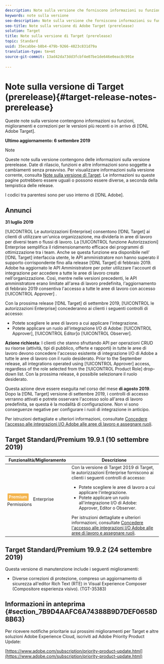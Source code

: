 ```yaml
---
description: Note sulla versione che forniscono informazioni su funzioni, miglioramenti e correzioni per i prossimi o imminenti [! DNL Adobe Target].
keywords: note sulla versione
seo-description: Note sulla versione che forniscono informazioni su funzioni, miglioramenti e correzioni per i prossimi o imminenti [! DNL Adobe Target].
seo-title: Note sulla versione di Adobe Target (prerelease)
solution: Target
title: Note sulla versione di Target (prerelease)
topic: Standard
uuid: 35ecabbe-b8b4-479b-9266-4823c831d79a
translation-type: tm+mt
source-git-commit: 13ad42da73dd3fcbf4e07be1de646e0eac8c991e

---
```



# Note sulla versione di Target (prerelease){#target-release-notes-prerelease}

Queste note sulla versione contengono informazioni su funzioni, miglioramenti e correzioni per le versioni più recenti o in arrivo di [!DNL Adobe Target].

**Ultimo aggiornamento: 6 settembre 2019**

>[!NOTE]
>
>Queste note sulla versione contengono delle informazioni sulla versione prerelease. Date di rilascio, funzioni e altre informazioni sono soggette a cambiamenti senza preavviso. Per visualizzare informazioni sulla versione corrente, consulta [Note sulla versione di Target](release-notes.md). Le informazioni su queste pagine potrebbero essere uguali o possono essere diverse, a seconda della tempistica delle release.
>
>I codici tra parentesi sono per uso interno di [!DNL Adobe].

## Annunci

**31 luglio 2019**

[!UICONTROL Le autorizzazioni Enterprise] consentono [!DNL Target] ai clienti di utilizzare un'unica organizzazione, ma dividerla in aree di lavoro per diversi team o flussi di lavoro. La [!UICONTROL funzione Autorizzazioni] Enterprise semplifica il ridimensionamento efficace dei programmi di ottimizzazione tra i team. Anche se questa funzione era disponibile nell' [!DNL Target] interfaccia utente, le API amministratore non hanno superato il supporto corrispondente fino alla release [!DNL Target] di febbraio 2019. Adobe ha aggiornato le API Amministratore per poter utilizzare l'account di integrazione per accedere a tutte le aree di lavoro create nell'organizzazione. Così, mentre nelle versioni precedenti, le API amministratore erano limitate all'area di lavoro predefinita, l'aggiornamento di febbraio 2019 consentiva l'accesso a tutte le aree di lavoro con accesso [!UICONTROL Approver] .

Con la prossima release [!DNL Target] di settembre 2019, [!UICONTROL le autorizzazioni Enterprise] concederanno ai clienti i seguenti controlli di accesso:

* Potete scegliere le aree di lavoro a cui applicare l'integrazione.
* Potete applicare un ruolo all'integrazione I/O di Adobe: [!UICONTROL Approver], [!UICONTROL Editor]o [!UICONTROL Observer].

**Azione richiesta**: I clienti che stanno sfruttando API per operazioni CRUD su risorse (attività, tipi di pubblico, offerte e rapporti) in tutte le aree di lavoro devono concedere l'accesso esistente di integrazione I/O di Adobe a tutte le aree di lavoro con il ruolo desiderato. Prior to the September release, all integrations operated using [!UICONTROL Approver] access, regardless of the role selected from the [!UICONTROL Product Role] drop-down list. Con la prossima release, è possibile selezionare il ruolo desiderato.

Questa azione deve essere eseguita nel corso del mese **di agosto 2019**. Dopo la [!DNL Target] versione di settembre 2019, i controlli di accesso verranno attivati e potrete osservare l'accesso solo all'area di lavoro predefinita, se questa è la modalità di configurazione. Non vi sono conseguenze negative per configurare i ruoli di integrazione in anticipo.

Per istruzioni dettagliate e ulteriori informazioni, consultate [Concedere l'accesso alle integrazioni I/O Adobe alle aree di lavoro e assegnare ruoli](/help/administrating-target/c-user-management/property-channel/configure-adobe-io-integration.md).

## Target Standard/Premium 19.9.1 (10 settembre 2019)

| Funzionalità/Miglioramento | Descrizione |
| --- | --- |
| ![Badge Premium](/help/assets/premium.png) Enterprise Permissions | Con la versione di Target 2019 di Target, le autorizzazioni Enterprise forniscono ai clienti i seguenti controlli di accesso:<UL><li>Potete scegliere le aree di lavoro a cui applicare l'integrazione.</li><li>Potete applicare un ruolo all'integrazione I/O di Adobe: Approver, Editor o Observer.</li></ul>Per istruzioni dettagliate e ulteriori informazioni, consultate [Concedere l'accesso alle integrazioni I/O Adobe alle aree di lavoro e assegnare ruoli](/help/administrating-target/c-user-management/property-channel/configure-adobe-io-integration.md). |

## Target Standard/Premium 19.9.2 (24 settembre 2019)

Questa versione di manutenzione include i seguenti miglioramenti:

* Diverse correzioni di protezione, compreso un aggiornamento di sicurezza all'editor Rich Text (RTE) in Visual Experience Composer (Compositore esperienza visivo). (TGT-35383)

## Informazioni in anteprima {#section_7B9D4AAFC6A74388B9D7DEF0658D8B63}

Per ricevere notifiche prioritarie sui prossimi miglioramenti per Target e altre soluzioni Adobe Experience Cloud, iscriviti ad Adobe Priority Product Update:

[https://www.adobe.com/subscription/priority-product-update.html](https://www.adobe.com/subscription/priority-product-update.html)
